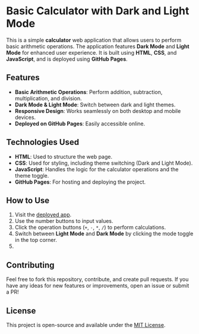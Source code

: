 # Basic Calculator with Dark and Light Mode

This is a simple **calculator** web application that allows users to perform basic arithmetic operations. The application features **Dark Mode** and **Light Mode** for enhanced user experience. It is built using **HTML**, **CSS**, and **JavaScript**, and is deployed using **GitHub Pages**.

## Features
- **Basic Arithmetic Operations**: Perform addition, subtraction, multiplication, and division.
- **Dark Mode & Light Mode**: Switch between dark and light themes.
- **Responsive Design**: Works seamlessly on both desktop and mobile devices.
- **Deployed on GitHub Pages**: Easily accessible online.

## Technologies Used
- **HTML**: Used to structure the web page.
- **CSS**: Used for styling, including theme switching (Dark and Light Mode).
- **JavaScript**: Handles the logic for the calculator operations and the theme toggle.
- **GitHub Pages**: For hosting and deploying the project.

## How to Use
1. Visit the [deployed app](https://nitya-codes.github.io/basic-calculator-app/).
2. Use the number buttons to input values.
3. Click the operation buttons (`+`, `-`, `*`, `/`) to perform calculations.
4. Switch between **Light Mode** and **Dark Mode** by clicking the mode toggle in the top corner.
5. 
## Contributing
Feel free to fork this repository, contribute, and create pull requests. If you have any ideas for new features or improvements, open an issue or submit a PR!

## License
This project is open-source and available under the [MIT License](LICENSE).
